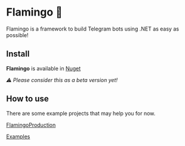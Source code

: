 # Flamingo 🦩
Flamingo is a framework to build Telegram bots using .NET as easy as possible!

## Install
**Flamingo** is available in [Nuget](https://www.nuget.org/packages/Flamingo)

_⚠ Please consider this as a beta version yet!_

## How to use
There are some example projects that may help you for now.

[FlamingoProduction](https://github.com/immmdreza/FlamingoFramework/tree/master/FlamingoProduction)

[Examples](https://github.com/immmdreza/FlamingoFramework/tree/master/Examples)
